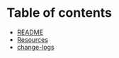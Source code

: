 # Table of contents

* [README](README.md)
* [Resources](resources.md)
* [change-logs](change-logs.md)
